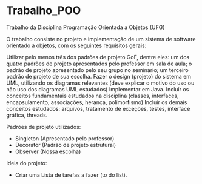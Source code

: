 # Trabalho_POO
Trabalho da Disciplina Programação Orientada a Objetos (UFG)

O trabalho consiste no projeto e implementação de um sistema de software orientado a objetos, 
com os seguintes requisitos gerais:

Utilizar pelo menos três dos padrões de projeto GoF, 
dentre eles: um dos quatro padrões de projeto apresentados pelo professor em sala de aula; 
o padrão de projeto apresentado pelo seu grupo no seminário; 
um terceiro padrão de projeto de sua escolha.
Fazer o design (projeto) do sistema em UML, utilizando os diagramas relevantes 
(deve explicar o motivo do uso ou não uso dos diagramas UML estudados)
Implementar em Java.
Incluir os conceitos fundamentais estudados na disciplina 
(classes, interfaces, encapsulamento, associações, herança, polimorfismo)
Incluir os demais conceitos estudados: arquivos, tratamento de exceções, testes, interface gráfica, threads.

Padrões de projeto utilizados:
- Singleton (Apresentado pelo professor)
- Decorator (Padrão de projeto estrutural)
- Observer (Nossa escolha)

Ideia do projeto:
- Criar uma Lista de tarefas a fazer (to do list).
